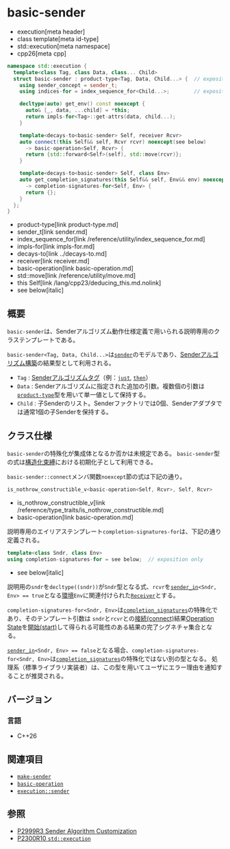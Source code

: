 # basic-sender
* execution[meta header]
* class template[meta id-type]
* std::execution[meta namespace]
* cpp26[meta cpp]

```cpp
namespace std::execution {
  template<class Tag, class Data, class... Child>
  struct basic-sender : product-type<Tag, Data, Child...> {  // exposition only
    using sender_concept = sender_t;
    using indices-for = index_sequence_for<Child...>;        // exposition only

    decltype(auto) get_env() const noexcept {
      auto& [_, data, ...child] = *this;
      return impls-for<Tag>::get-attrs(data, child...);
    }

    template<decays-to<basic-sender> Self, receiver Rcvr>
    auto connect(this Self&& self, Rcvr rcvr) noexcept(see below)
      -> basic-operation<Self, Rcvr> {
      return {std::forward<Self>(self), std::move(rcvr)};
    }

    template<decays-to<basic-sender> Self, class Env>
    auto get_completion_signatures(this Self&& self, Env&& env) noexcept
      -> completion-signatures-for<Self, Env> {
      return {};
    }
  };
}
```
* product-type[link product-type.md]
* sender_t[link sender.md]
* index_sequence_for[link /reference/utility/index_sequence_for.md]
* impls-for[link impls-for.md]
* decays-to[link ../decays-to.md]
* receiver[link receiver.md]
* basic-operation[link basic-operation.md]
* std::move[link /reference/utility/move.md]
* this Self[link /lang/cpp23/deducing_this.md.nolink]
* see below[italic]

## 概要
`basic-sender`は、Senderアルゴリズム動作仕様定義で用いられる説明専用のクラステンプレートである。

`basic-sender<Tag, Data, Child...>`は[`sender`](sender.md)のモデルであり、[Senderアルゴリズム構築](make-sender.md)の結果型として利用される。

- `Tag` : [Senderアルゴリズムタグ](tag_of_t.md)（例：[`just`](just.md), [`then`](then.md)）
- `Data` : Senderアルゴリズムに指定された追加の引数。複数個の引数は[`product-type`](product-type.md)型を用いて単一値として保持する。
- `Child` : 子Senderのリスト。Senderファクトリでは0個、Senderアダプタでは通常1個の子Senderを保持する。


## クラス仕様
`basic-sender`の特殊化が集成体となるか否かは未規定である。
`basic-sender`型の式は[構造化束縛](/lang/cpp17/structured_bindings.md)における初期化子として利用できる。

`basic-sender::connect`メンバ関数`noexcept`節の式は下記の通り。

```cpp
is_nothrow_constructible_v<basic-operation<Self, Rcvr>, Self, Rcvr>
```
* is_nothrow_constructible_v[link /reference/type_traits/is_nothrow_constructible.md]
* basic-operation[link basic-operation.md]

説明専用のエイリアステンプレート`completion-signatures-for`は、下記の通り定義される。

```cpp
template<class Sndr, class Env>
using completion-signatures-for = see below;  // exposition only
```
* see below[italic]

説明用の`sndr`を`decltype((sndr))`が`Sndr`型となる式、`rcvr`を[`sender_in`](sender_in.md)`<Sndr, Env> == true`となる[環境](../queryable.md)`Env`に関連付けられた[`Receiver`](receiver.md)とする。

`completion-signatures-for<Sndr, Env>`は[`completion_signatures`](completion_signatures.md)の特殊化であり、そのテンプレート引数は `sndr`と`rcvr`との[接続(connect)](connect.md)結果[Operation State](operation_state.md)を[開始(start)](start.md)して得られる可能性のある結果の完了シグネチャ集合となる。

[`sender_in`](sender_in.md)`<Sndr, Env> == false`となる場合、`completion-signatures-for<Sndr, Env>`は[`completion_signatures`](completion_signatures.md)の特殊化ではない別の型となる。
 処理系（標準ライブラリ実装者）は、この型を用いてユーザにエラー理由を通知することが推奨される。


## バージョン
### 言語
- C++26


## 関連項目
- [`make-sender`](make-sender.md)
- [`basic-operation`](basic-operation.md)
- [`execution::sender`](sender.md)


## 参照
- [P2999R3 Sender Algorithm Customization](https://www.open-std.org/jtc1/sc22/wg21/docs/papers/2023/p2999r3.html)
- [P2300R10 `std::execution`](https://www.open-std.org/jtc1/sc22/wg21/docs/papers/2024/p2300r10.html)

